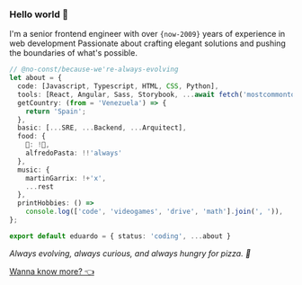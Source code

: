 ### Hello world 👋
I'm a senior frontend engineer with over `{now-2009}` years of experience in web development
Passionate about crafting elegant solutions and pushing the boundaries of what's possible.

```ts
// @no-const/because-we're-always-evolving
let about = {
  code: [Javascript, Typescript, HTML, CSS, Python],
  tools: [React, Angular, Sass, Storybook, ...await fetch('mostcommontools')],
  getCountry: (from = 'Venezuela') => {
    return 'Spain';
  },
  basic: [...SRE, ...Backend, ...Arquitect],
  food: {
    🍕: !🥦,
    alfredoPasta: !!'always'
  },
  music: {
    martinGarrix: !+'x',
    ...rest
  },
  printHobbies: () =>
    console.log(['code', 'videogames', 'drive', 'math'].join(', ')),
};

export default eduardo = { status: 'coding', ...about }
```

_Always evolving, always curious, and always hungry for pizza. 🍕_

[Wanna know more? 👈](https://cv.edjl.dev/)
